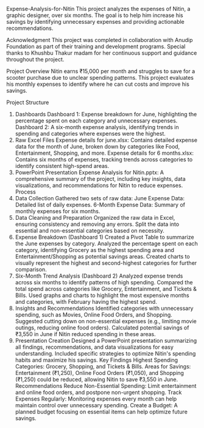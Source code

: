 Expense-Analysis-for-Nitin
This project analyzes the expenses of Nitin, a graphic designer, over six months. The goal is to help him increase his savings by identifying unnecessary expenses and providing actionable recommendations.

Acknowledgment
This project was completed in collaboration with Anudip Foundation as part of their training and development programs. Special thanks to Khushbu Thakur madam for her continuous support and guidance throughout the project.

Project Overview
Nitin earns ₹15,000 per month and struggles to save for a scooter purchase due to unclear spending patterns. This project evaluates his monthly expenses to identify where he can cut costs and improve his savings.

Project Structure
1. Dashboards
Dashboard 1: Expense breakdown for June, highlighting the percentage spent on each category and unnecessary expenses.
Dashboard 2: A six-month expense analysis, identifying trends in spending and categories where expenses were the highest.
2. Raw Excel Files
Expense details for june.xlsx: Contains detailed expense data for the month of June, broken down by categories like Food, Entertainment, Shopping, and more.
Expense details for 6 months.xlsx: Contains six months of expenses, tracking trends across categories to identify consistent high-spend areas.
3. PowerPoint Presentation
Expense Analysis for Nitin.pptx: A comprehensive summary of the project, including key insights, data visualizations, and recommendations for Nitin to reduce expenses.
Process
1. Data Collection
Gathered two sets of raw data:
June Expense Data: Detailed list of daily expenses.
6-Month Expense Data: Summary of monthly expenses for six months.
2. Data Cleaning and Preparation
Organized the raw data in Excel, ensuring consistency and removing any errors.
Split the data into essential and non-essential categories based on necessity.
3. Expense Breakdown (Dashboard 1)
Created a Pivot Table to summarize the June expenses by category.
Analyzed the percentage spent on each category, identifying Grocery as the highest spending area and Entertainment/Shopping as potential savings areas.
Created charts to visually represent the highest and second-highest categories for further comparison.
4. Six-Month Trend Analysis (Dashboard 2)
Analyzed expense trends across six months to identify patterns of high spending.
Compared the total spend across categories like Grocery, Entertainment, and Tickets & Bills.
Used graphs and charts to highlight the most expensive months and categories, with February having the highest spend.
5. Insights and Recommendations
Identified categories with unnecessary spending, such as Movies, Online Food Orders, and Shopping.
Suggested cutting down on non-essential expenses (e.g., limiting movie outings, reducing online food orders).
Calculated potential savings of ₹3,550 in June if Nitin reduced spending in these areas.
6. Presentation Creation
Designed a PowerPoint presentation summarizing all findings, recommendations, and data visualizations for easy understanding.
Included specific strategies to optimize Nitin's spending habits and maximize his savings.
Key Findings
Highest Spending Categories: Grocery, Shopping, and Tickets & Bills.
Areas for Savings: Entertainment (₹1,250), Online Food Orders (₹1,050), and Shopping (₹1,250) could be reduced, allowing Nitin to save ₹3,550 in June.
Recommendations
Reduce Non-Essential Spending: Limit entertainment and online food orders, and postpone non-urgent shopping.
Track Expenses Regularly: Monitoring expenses every month can help maintain control over unnecessary spending.
Create a Budget: A planned budget focusing on essential items can help optimize future savings.
